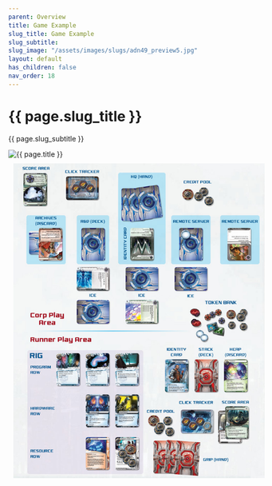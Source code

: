 ```yaml
---
parent: Overview
title: Game Example
slug_title: Game Example
slug_subtitle:
slug_image: "/assets/images/slugs/adn49_preview5.jpg"
layout: default
has_children: false
nav_order: 18
---
```

<div class="slug">
    <div class="title-container">
        <h1 class="page-slug_title">{{ page.slug_title }}</h1>
        <p class="page-slug_subtitle">{{ page.slug_subtitle }}</p>
    </div>
    <div class="image-container faded-left">
        <img src="{{ page.slug_image | relative_url }}" alt="{{ page.title }}" />
    </div>
</div>

<div style="text-align: center; margin-top: 0; padding-top: 0;">
    <img src="/assets/images/overview/example.jpg" alt="Image 1" style="margin: 10px;" />
</div>

<div class="nav-buttons">
  <a href="/docs/tutorial_setup" class="nav-button prev" aria-label="Previous page">
    <div class="nav-item"></div>
  </a>
  <a href="/docs/introduction" class="nav-button next" aria-label="Next page">
    <div class="nav-item"></div>
  </a>
</div>
